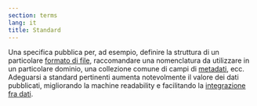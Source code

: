 ```yaml
---
section: terms
lang: it
title: Standard
---
```


Una specifica pubblica per, ad esempio, definire la struttura di un particolare [formato di file](../file-format/), raccomandare una nomenclatura da utilizzare in un particolare dominio, una collezione comune di campi di [metadati](../metadata/), ecc. Adeguarsi a standard pertinenti aumenta notevolmente il valore dei dati pubblicati, migliorando la machine readability e facilitando la [integrazione fra dati](../data-integration/).
